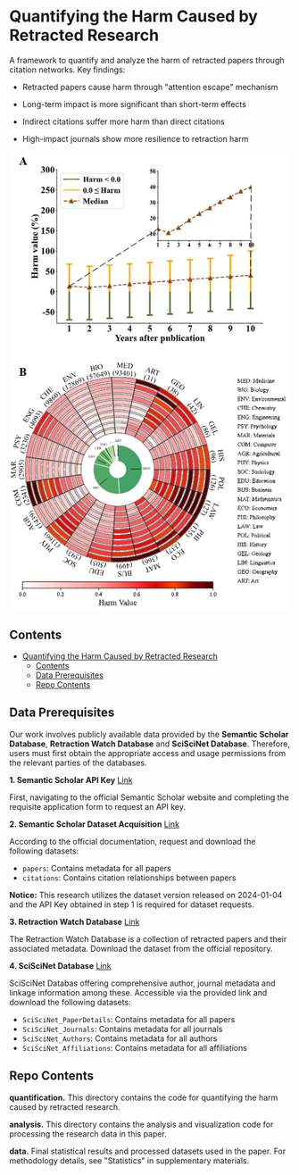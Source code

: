 # Quantifying the Harm Caused by Retracted Research

A framework to quantify and analyze the harm of retracted papers through citation networks. Key findings:

- Retracted papers cause harm through "attention escape" mechanism

- Long-term impact is more significant than short-term effects

- Indirect citations suffer more harm than direct citations

- High-impact journals show more resilience to retraction harm
  
![Alt text](image.png)

## Contents
- [Quantifying the Harm Caused by Retracted Research](#quantifying-the-harm-caused-by-retracted-research)
  - [Contents](#contents)
  - [Data Prerequisites](#data-prerequisites)
  - [Repo Contents](#repo-contents)

##  Data Prerequisites

Our work involves publicly available data provided by the **Semantic Scholar Database**, **Retraction Watch Database** and **SciSciNet Database**. Therefore, users must first obtain the appropriate access and usage permissions from the relevant parties of the databases.

**1. Semantic Scholar API Key** [Link](https://www.semanticscholar.org/product/api)

First, navigating to the official Semantic Scholar website and completing the requisite application form to request an API key.

**2. Semantic Scholar Dataset Acquisition** [Link](https://api.semanticscholar.org/api-docs/datasets)

According to the official documentation, request and download the following datasets:

- `papers`: Contains metadata for all papers
- `citations`: Contains citation relationships between papers
  
**Notice:** This research utilizes the dataset version released on 2024-01-04 and the API Key obtained in step 1 is required for dataset requests.

**3. Retraction Watch Database** [Link](https://gitlab.com/crossref/eretraction-watch-data)

The Retraction Watch Database is a collection of retracted papers and their associated metadata. Download the dataset from the official repository.

**4. SciSciNet Database** [Link](https://springernature.figshare.com/collections/SciSciNet_A_large-scale_open_data_lake_for_the_science_of_science_research/6076908/1)

SciSciNet Databas offering comprehensive author, journal metadata and linkage information among these. Accessible via the provided link and download the following datasets:

- `SciSciNet_PaperDetails`: Contains metadata for all papers
- `SciSciNet_Journals`: Contains metadata for all journals
- `SciSciNet_Authors`: Contains metadata for all authors
- `SciSciNet_Affiliations`: Contains metadata for all affiliations

## Repo Contents

**quantification.** This directory contains the code for quantifying the harm caused by retracted research.

**analysis.** This directory contains the analysis and visualization code for processing the research data in this paper.

**data.** Final statistical results and processed datasets used in the paper. For methodology details, see "Statistics" in supplementary materials.

